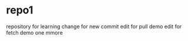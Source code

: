 # repo1
repository for learning
change for new commit
edit for pull demo
edit for fetch demo
one mmore 

